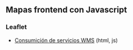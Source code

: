 ## Mapas frontend con Javascript

### Leaflet
- [Consumición de servicios WMS](https://github.com/mondeja/fullstack/tree/master/frontend/src/018-mapas/leaflet/wms/) (html, js)